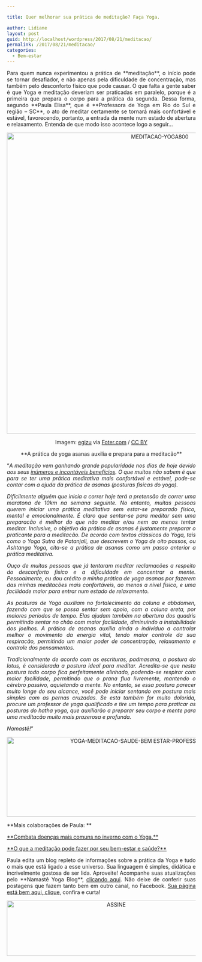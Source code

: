 ```yaml
---

title: Quer melhorar sua prática de meditação? Faça Yoga.

author: Lidiane
layout: post
guid: http://localhost/wordpress/2017/08/21/meditacao/
permalink: /2017/08/21/meditacao/
categories:
  - Bem-estar
---
```

<p align="justify">
  Para quem nunca experimentou a prática de **meditação**, o início pode se tornar desafiador, e não apenas pela dificuldade de concentração, mas também pelo desconforto físico que pode causar. O que falta a gente saber é que Yoga e meditação deveriam ser praticadas em paralelo, porque é a primeira que prepara o corpo para a prática da segunda. Dessa forma, segundo **Paula Elisa**, que é **Professora de Yoga em Rio do Sul e região – SC**, o ato de meditar certamente se tornará mais confortável e estável, favorecendo, portanto, a entrada da mente num estado de abertura e relaxamento. Entenda de que modo isso acontece logo a seguir…
</p>

<p align="center">
  <img class="alignnone size-full wp-image-14009" src="http://www.trololodemulher.com.br/blog/wp-content/uploads/2017/08/MEDITACAO-YOGA800.jpg" alt="MEDITACAO-YOGA800" width="800" height="800" />
</p>

<p align="center">
  Imagem: <a href="https://www.flickr.com/photos/egizu/29438001551/" target="_blank">egizu</a> via <a href="http://foter.com/re/744f9c" target="_blank">Foter.com</a> / <a href="http://creativecommons.org/licenses/by/2.0/" target="_blank">CC BY</a>
</p>

<p align="center">
  **A prática de yoga asanas auxilia e prepara para a meditacão**
</p>

<p align="justify">
  “<em>A meditação vem ganhando grande popularidade nos dias de hoje devido aos seus <a href="http://www.trololodemulher.com.br/2014/11/07/meditacao-bem-estar-saude/" target="_blank">inúmeros e incontáveis benefícios</a>. O que muitos não sabem é que para se ter uma prática meditativa mais confortável e estável, pode-se contar com a ajuda da prática de asanas (posturas fisicas do yoga). </em>
</p>

<p align="justify">
  <em>Dificilmente alguém que inicia a correr hoje terá a pretensão de correr uma maratona de 10km na semana seguinte. No entanto, muitas pessoas querem iniciar uma prática meditativa sem estar-se preparado físico, mental e emocionalmente. É claro que sentar-se para meditar sem uma preparacão é melhor do que não meditar e/ou nem ao menos tentar meditar. Inclusive, o objetivo da prática de asanas é justamente preparar o praticante para a meditacão. De acordo com textos clássicos do Yoga, tais como o Yoga Sutra de Patanjali, que descrevem o Yoga de oito passos, ou Ashtanga Yoga, cita-se a prática de asanas como um passo anterior a prática meditativa. </em>
</p>

<p align="justify">
  <em>Ouço de muitas pessoas que já tentaram meditar reclamacões a respeito do desconforto físico e a dificuldade em concentrar a mente. Pessoalmente, eu dou crédito a minha prática de yoga asanas por fazerem das minhas meditacões mais confortáveis, ao menos a nível fisico, e uma facilidade maior para entrar num estado de relaxamento. </em>
</p>

<p align="justify">
  <em>As posturas de Yoga auxiliam no fortalecimento da coluna e abbdomen, fazendo com que se possa sentar sem apoio, com a coluna ereta, por maiores períodos de tempo. Elas ajudam também na abertura dos quadris permitindo sentar no chão com maior facilidade, diminuindo a instabilidade dos joelhos. A prática de asanas auxilia ainda o indivíduo a controlar melhor o movimento da energia vital, tendo maior controle da sua respiracão, permitindo um maior poder de concentração, relaxamento e controle dos pensamentos. </em>
</p>

<p align="justify">
  <em>Tradicionalmente de acordo com as escrituras, padmasana, a postura do lotus, é considerada a postura ideal para meditar. Acredita-se que nesta postura todo corpo fica perfeitamente alinhado, podendo-se respirar com maior facilidade, permitindo que o prana flua livremente, mantendo o cérebro passivo, aquietando a mente. No entanto, se essa postura parecer muito longe do seu alcance, você pode iniciar sentando em postura mais simples com as pernas cruzadas. Se esta também for muito dolorida, procure um professor de yoga qualificado e tire um tempo para praticar as posturas do hatha yoga, que auxiliarão a preparar seu corpo e mente para uma meditacão muito mais prazerosa e profunda. </em>
</p>

<p align="justify">
  <em>Namastê!</em>”
</p>

<p align="center">
  <img class="alignnone size-full wp-image-10568" src="http://www.trololodemulher.com.br/blog/wp-content/uploads/2014/11/YOGA-MEDITACAO-SAUDE-BEM-ESTAR-PROFESSORA-PAULA-ELISA2.png" alt="YOGA-MEDITACAO-SAUDE-BEM ESTAR-PROFESSORA-PAULA ELISA[2]" width="800" height="212" />
</p>

<p align="justify">
  **Mais colaborações de Paula: **
</p>

<p align="justify">
  <a href="http://www.trololodemulher.com.br/2017/06/19/doencas-mais-comuns-no-inverno/" target="_blank">**Combata doenças mais comuns no inverno com o Yoga.**</a>
</p>

<p align="justify">
  <a href="http://www.trololodemulher.com.br/2014/11/07/meditacao-bem-estar-saude/" target="_blank">**O que a meditação pode fazer por seu bem-estar e saúde?**</a>
</p>

<p align="justify">
  Paula edita um blog repleto de informações sobre a prática da Yoga e tudo o mais que está ligado a esse universo. Sua linguagem é simples, didática e incrivelmente gostosa de ser lida. Aproveite! Acompanhe suas atualizações pelo **Namastê Yoga Blog**, <a href="http://www.namasteyoga.com.br/" target="_blank">clicando aqui</a>. Não deixe de conferir suas postagens que fazem tanto bem em outro canal, no Facebook. <a href="https://www.facebook.com/namasteyoga2" target="_blank">Sua página está bem aqui, clique</a>, confira e curta!
</p>

<p align="center">
  <a href="http://feedburner.google.com/fb/a/mailverify?uri=blogbichafemea&loc=pt_BR" target="_blank"><img class="alignnone size-full wp-image-14011" src="http://www.trololodemulher.com.br/blog/wp-content/uploads/2017/08/ASSINE.jpg" alt="ASSINE" width="568" height="147" /></a>
</p>

<p align="justify">